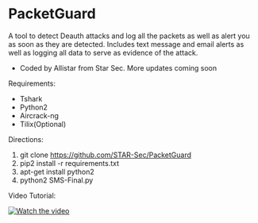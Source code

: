 # PacketGuard
A tool to detect Deauth attacks and log all the packets as well as alert you as soon as they are detected. 
Includes text message and email alerts as well as logging all data to serve as evidence of the attack.
- Coded by Allistar from Star Sec. 
More updates coming soon

Requirements: 
- Tshark
- Python2
- Aircrack-ng
- Tilix(Optional)

Directions: 
1. git clone https://github.com/STAR-Sec/PacketGuard
3. pip2 install -r requirements.txt
4. apt-get install python2
5. python2 SMS-Final.py


Video Tutorial:
  
[![Watch the video](https://img.youtube.com/vi/1c0nagvUJnM/mqdefault.jpg)](https://youtu.be/1c0nagvUJnM)

